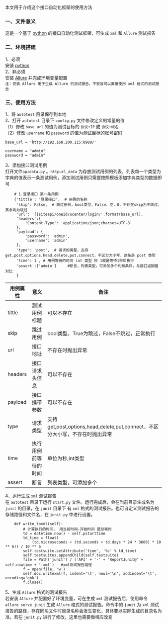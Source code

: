 本文用于介绍这个接口自动化框架的使用方法
### 一、文件意义    
这是一个基于 [python](https://www.python.org/) 的接口自动化测试框架，可生成 `xml` 和 `Allure` 测试报告      
### 二、环境搭建    
1、必须          
安装 [python](https://www.python.org/)            
2、非必须   
安装 [Allure](http://allure.qatools.ru/) 并完成环境变量配置      
`注：安装 Allure 用于生成 Allure 的测试报告，不安装可以直接使用 xml 格式的测试报告`           
### 三、使用方法    
1、将 `autotest` 目录保存到本地     
2、打开 `autotest` 目录下 `config.py` 文件修改定义的常量的值      
（1）修改 `base_url` 的值为测试目标的 `协议+IP` 或 `协议+域名`   
（2）修改  `username` 和 `password` 的值为测试目标的账号密码        
```
base_url = 'http://192.168.200.115:8989/'

username = "admin"
password = "admin"
```       
3、添加接口测试用例       
打开文件`apidata.py` 。`httpurl_data` 为存放测试用例的列表，列表每一个类型为字典的值表示一条测试用例，添加测试用例只需要按照模板添加字典类型的数据即可    
```
    # 1.登录接口 第一条用例
    {'tittle': '登录接口',  # 用例的名称
     'skip': False,  # 跳过用例，bool类型，False，空，0，不存在skip为不跳过，其余均为跳过
     'url': '{}siteapi/oneid/ucenter/login/'.format(base_url),
     'headers':{
         'Content-Type': 'application/json;charset=UTF-8'    
     },
     'payload': {
         'password': 'admin',
         'username': 'admin'
     },
     'type': 'post',  # 请求的类型，支持 get,post,options,head,delete,put,connect，不区分大小写，这条是 post 类型
     'time': 1 , # 用例等待的时间 int 类型 秒 1就是等待1秒后执行
     'assert':['admin']     #断言，列表类型，可添加多个判断条件，与接口返回值对比
     }
``` 
|用例属性|意义|备注|
|-----|-----------|----|
|tittle|测试用例标题|可以不存在|
|skip|跳过用例|bool类型，True为跳过，False不跳过，正常执行|
|url|接口地址|不存在时抛出异常|
|headers|接口请求头信息|可以不存在|
|payload|接口携带参数|可以不存在|
|type|请求类型|支持 get,post,options,head,delete,put,connect，不区分大小写，不存在时抛出异常|    
|time|执行用例前等待的时间|单位为秒,int类型|
|assert|断言|列表类型，可添加多个|

4、运行生成 `xml` 测试报告      
在 `autotest` 目录下运行 `start.py` 文件。运行完成后，会在当前目录生成名为 `junit` 的目录，在 `junit` 目录下 有 `xml` 格式的测试报告。也可自定义测试报告的存储路径和文件名，在 `junit.py` 中进行设置。
```
    def write_toxml(self):
        # 计算执行的时间， 用当前时间-开始时间 是总耗时
        td = datetime.now() - self.pstarttime
        td_time = float(
            (td.microseconds + (td.seconds + td.days * 24 * 3600) * 10 ** 6)) / 10 ** 6
        self.testsuite.setAttribute('time', '%s' % td_time)
        self.testsuites.appendChild(self.testsuite)
        file = Path('junit') / ('API' + '-' + 'ReportJunit@' + self.nowtime + '.xml')   #xml测试报告路径
        f = open(file, 'w')
        self.doc.writexml(f, indent='\t', newl='\n', addindent='\t', encoding='gbk')
        f.close()
```
5、生成 `Allure` 格式的测试报告       
若安装 `Allure` 并配置好了环境变量，可在生成 `xml` 测试报告后，使用命令 `allure serve junit` 生成 `Allure` 格式的测试报告。命令中的 `junit` 为 `xml` 测试报告的路径，存在同名文件时目录名称会发生变化，具体要以实际生成的目录名为准。若在 `junit.py` 进行了修改，这里也需要做相应改变